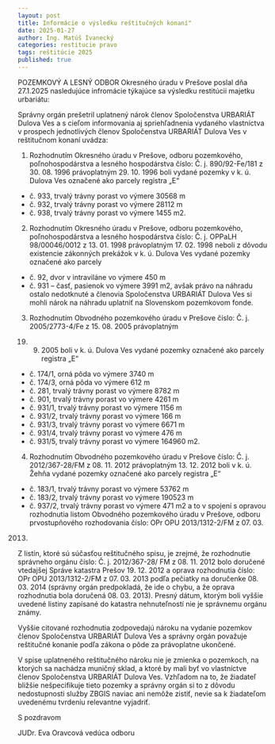 ```yaml
---
layout: post
title: Informácie o výsledku reštitučných konaní"
date: 2025-01-27
author: Ing. Matúš Ivanecký
categories: restitucie pravo 
tags: reštitúcie 2025
published: true
---
```


POZEMKOVÝ A LESNÝ ODBOR Okresného úradu v Prešove poslal dňa 27.1.2025 nasledujúce infromácie týkajúce sa výsledku restitúcii majetku urbariátu:


Správny orgán prešetril uplatnený nárok členov Spoločenstva URBARIÁT Dulova Ves a s cieľom informovania
aj spriehľadnenia vydaného vlastníctva v prospech jednotlivých členov Spoločenstva URBARIÁT Dulova Ves v
reštitučnom konaní uvádza:

1) Rozhodnutím Okresného úradu v Prešove, odboru pozemkového, poľnohospodárstva a lesného hospodárstva
číslo: Č. j. 890/92-Fe/181 z 30. 08. 1996 právoplatným 29. 10. 1996 boli vydané pozemky v k. ú. Dulova Ves
označené ako parcely registra „E“

- č. 933, trvalý trávny porast vo výmere 30568 m
- č. 932, trvalý trávny porast vo výmere 28112 m
- č. 938, trvalý trávny porast vo výmere 1455 m2.

2) Rozhodnutím Okresného úradu v Prešove, odboru pozemkového, poľnohospodárstva a lesného hospodárstva
číslo: Č. j. OPPaLH 98/00046/0012 z 13. 01. 1998 právoplatným 17. 02. 1998 neboli z dôvodu existencie zákonných
prekážok v k. ú. Dulova Ves vydané pozemky označené ako parcely

- č. 92, dvor v intraviláne vo výmere 450 m
- č. 931 – časť, pasienok vo výmere 3991 m2, avšak právo na náhradu ostalo nedotknuté a členovia Spoločenstva
URBARIÁT Dulova Ves si mohli nárok na náhradu uplatniť na Slovenskom pozemkovom fonde.

3) Rozhodnutím Obvodného pozemkového úradu v Prešove číslo: Č. j. 2005/2773-4/Fe z 15. 08. 2005 právoplatným

19. 09. 2005 boli v k. ú. Dulova Ves vydané pozemky označené ako parcely registra „E“
- č. 174/1, orná pôda vo výmere 3740 m
- č. 174/3, orná pôda vo výmere 612 m
- č. 281, trvalý trávny porast vo výmere 8782 m
- č. 901, trvalý trávny porast vo výmere 4261 m
- č. 931/1, trvalý trávny porast vo výmere 1156 m
- č. 931/2, trvalý trávny porast vo výmere 166 m
- č. 931/3, trvalý trávny porast vo výmere 6671 m
- č. 931/4, trvalý trávny porast vo výmere 476 m
- č. 931/5, trvalý trávny porast vo výmere 164960 m2.

4) Rozhodnutím Obvodného pozemkového úradu v Prešove číslo: Č. j. 2012/367-28/FM z 08. 11. 2012
právoplatným 13. 12. 2012 boli v k. ú. Žehňa vydané pozemky označené ako parcely registra „E“

- č. 183/1, trvalý trávny porast vo výmere 53762 m
- č. 183/2, trvalý trávny porast vo výmere 190523 m
- č. 937/2, trvalý trávny porast vo výmere 471 m2 a to v spojení s opravou rozhodnutia listom Obvodného
pozemkového úradu v Prešove, odboru prvostupňového rozhodovania číslo: OPr OPU 2013/1312-2/FM z 07. 03.
2013.

Z listín, ktoré sú súčasťou reštitučného spisu, je zrejmé, že rozhodnutie správneho orgánu číslo: Č. j. 2012/367-28/
FM z 08. 11. 2012 bolo doručené vtedajšej Správe katastra Prešov 19. 12. 2012 a oprava rozhodnutia číslo: OPr
OPU 2013/1312-2/FM z 07. 03. 2013 podľa pečiatky na doručenke 08. 03. 2014 (správny orgán predpokladá, že ide
o chybu, a že oprava rozhodnutia bola doručená 08. 03. 2013). Presný dátum, ktorým boli vyššie uvedené listiny
zapísané do katastra nehnuteľností nie je správnemu orgánu známy.

Vyššie citované rozhodnutia zodpovedajú nároku na vydanie pozemkov členov Spoločenstva URBARIÁT Dulova
Ves a správny orgán považuje reštitučné konanie podľa zákona o pôde za právoplatne ukončené.

V spise uplatneného reštitučného nároku nie je zmienka o pozemkoch, na ktorých sa nachádza muničný sklad, a
ktoré by mali byť vo vlastníctve členov Spoločenstva URBARIÁT Dulova Ves. Vzhľadom na to, že žiadateľ bližšie
nešpecifikuje tieto pozemky a správny orgán si to z dôvodu nedostupnosti služby ZBGIS naviac ani nemôže zistiť,
nevie sa k žiadateľom uvedenému tvrdeniu relevantne vyjadriť.

S pozdravom

JUDr. Eva Oravcová
vedúca odboru

